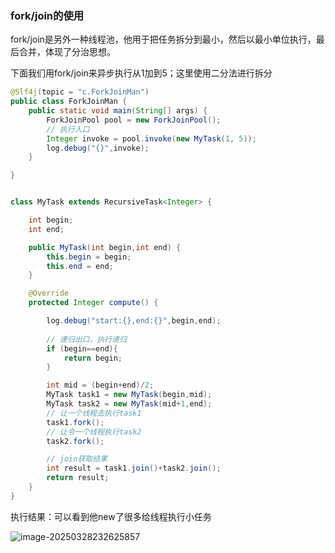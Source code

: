 ### fork/join的使用

fork/join是另外一种线程池，他用于把任务拆分到最小，然后以最小单位执行，最后合并，体现了分治思想。

下面我们用fork/join来异步执行从1加到5；这里使用二分法进行拆分

```java
@Slf4j(topic = "c.ForkJoinMan")
public class ForkJoinMan {
    public static void main(String[] args) {
        ForkJoinPool pool = new ForkJoinPool();
        // 执行入口
        Integer invoke = pool.invoke(new MyTask(1, 5));
        log.debug("{}",invoke);
    }

}


class MyTask extends RecursiveTask<Integer> {

    int begin;
    int end;

    public MyTask(int begin,int end) {
        this.begin = begin;
        this.end = end;
    }

    @Override
    protected Integer compute() {

        log.debug("start:{},end:{}",begin,end);
        
        // 递归出口，执行递归
        if (begin==end){
            return begin;
        }

        int mid = (begin+end)/2;
        MyTask task1 = new MyTask(begin,mid);
        MyTask task2 = new MyTask(mid+1,end);
        // 让一个线程去执行task1
        task1.fork();
        // 让令一个线程执行task2
        task2.fork();

        // join获取结果
        int result = task1.join()+task2.join();
        return result;
    }
}
```

执行结果：可以看到他new了很多给线程执行小任务

![image-20250328232625857](C:\Users\59755\AppData\Roaming\Typora\typora-user-images\image-20250328232625857.png)